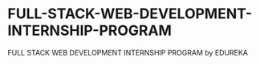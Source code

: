 # FULL-STACK-WEB-DEVELOPMENT-INTERNSHIP-PROGRAM
FULL STACK WEB DEVELOPMENT INTERNSHIP PROGRAM by EDUREKA
